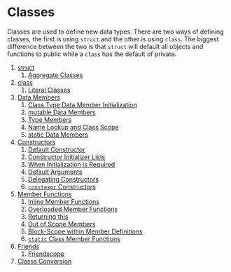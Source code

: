 # Classes
Classes are used to define new data types. There are two ways of defining classes, the first is using `struct` and 
the other is using `class`. The biggest difference between the two is that `struct` will default all objects and 
functions to public while a `class` has the default of private. 

1. [struct](Struct.md)
    1. [Aggregate Classes](Struct.md#aggregate-classes)
2. [class](Class.md)
    1. [Literal Classes](Class.md#literal-classes)
3. [Data Members](DataMembers.md)
    1. [Class Type Data Member Initialization](DataMembers.md#class-type-data-member-initialization)
    2. [mutable Data Members](DataMembers.md#mutable-data-members)
    3. [Type Members](DataMembers.md#type-members)
    4. [Name Lookup and Class Scope](DataMembers.md#name-lookup-and-class-scope)
    5. [static Data Members](DataMembers.md#static-data-members)
4. [Constructors](Constructors.md)
    1. [Default Constructor](Constructors.md#default-constructor)
    2. [Constructor Initializer Lists](Constructors.md#constructor-initializer-lists)
    3. [When Initialization is Required](Constructors.md#when-initialization-is-required)
    4. [Default Arguments](Constructors.md#default-arguments)
    5. [Delegating Constructors](Constructors.md#delegating-constructors)
    6. [`constexpr` Constructors](Constructors.md#constexpr-constructors)
5. [Member Functions](MemberFunctions.md)
    1. [Inline Member Functions](MemberFunctions.md#inline-member-functions)
    2. [Overloaded Member Functions](MemberFunctions.md#overloaded-member-functions)
    3. [Returning this](MemberFunctions.md#returning-this)
    4. [Out of Scope Members](MemberFunctions.md#out-of-scope-members)
    5. [Block-Scope within Member Definitions](MemberFunctions.md#block-scope-within-member-definitions)
    6. [`static` Class Member Functions](MemberFunctions.md#static-class-member-functions)
6. [Friends](Friends.md)
    1. [Friendscope](Friends.md#friendscope)
7. [Classs Conversion](Conversion.md)
